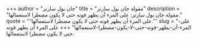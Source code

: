 +++
author = "جان بول سارتر"
title = "مقولة جان بول سارتر"
description = "مقولة جان بول سارتر: على المرء أن يظهر قوته حتى لا يكون مضطرا لاستعمالها."
quote = '''على المرء أن يظهر قوته حتى لا يكون مضطرا لاستعمالها.'''
slug = "على-المرء-أن-يظهر-قوته-حتى-لا-يكون-مضطرا-لاستعمالها"
+++
على المرء أن يظهر قوته حتى لا يكون مضطرا لاستعمالها.
